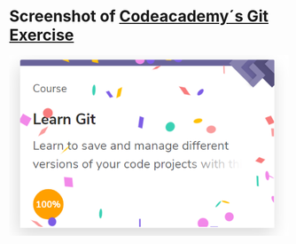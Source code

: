 # Screenshot of [Codeacademy´s Git Exercise](https://www.codecademy.com/learn/learn-git)

![100% Learn Git](/img/Git.png) 


